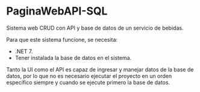 # PaginaWebAPI-SQL
Sistema web CRUD con API y base de datos de un servicio de bebidas.

Para que este sistema funcione, se necesita:
- .NET 7.
- Tener instalada la base de datos en el sistema.

Tanto la UI como el API es capaz de ingresar y manejar datos de la base de datos, por lo que no es necesario ejecutar el proyecto en un orden específico siempre y cuando se ejecute primero la base de datos.
